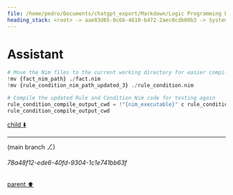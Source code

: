 ```yaml
---
file: /home/pedro/Documents/chatgpt_export/Markdown/Logic Programming Basics.md
heading_stack: <root> -> aae83d65-0c6b-4610-b472-2aec0cdb80b3 -> System -> cd5f65ce-2de1-48c1-aa94-c4163a6f79bd -> System -> aaa22cbb-606f-41d0-b4ae-e591f21bb854 -> User -> e29cce05-dbd4-4728-8c1b-c03f43a7b92e -> Assistant -> Core Components -> How It Works -> Execution Flow: -> aaa2ae6d-a9b8-41f7-87e8-a93920624bd0 -> User -> a699099e-00cf-49be-8eb0-38733c577fa0 -> Assistant -> ac90bca6-5a7a-4d60-9a92-0a011029e761 -> Tool -> 380dfda5-d15a-451f-8e90-19b93624240d -> Assistant -> aaa2c7ad-b00f-44e2-9de9-6d855dc585f8 -> User -> 7ef98a9f-1f7c-4b2d-92df-6e588b7a0d9f -> Assistant -> 437c6506-4d99-402e-8217-957b6ba049be -> Assistant -> 5396381e-bdc1-40fd-96d1-064bd4af05fc -> Tool -> e4917662-5c51-4664-a4a7-54ac891ba2d3 -> Assistant -> aaa2d531-9e41-4df6-8dfb-12e26fdc8d3b -> User -> 20adabdc-0aee-4aa7-a720-66e6ba58c74f -> Assistant -> 20cb1851-f662-44da-a982-b5b70224b48e -> Tool -> 5ae2b14b-1e8c-4997-b848-7388aa67bb7d -> Assistant -> 98a87f1c-68f6-47ab-8847-f0de73e9c18f -> Assistant -> 415128a4-5315-4e3c-a0b6-53d3d0ff0b55 -> Tool -> 8e28fba1-33b2-4a14-822a-8bcbdb36f950 -> Assistant -> c2b28286-2022-4e48-ae70-b3ee7772a412 -> Assistant -> c0e2fd53-8bf3-4a81-9798-60813d1fb35d -> Tool -> 75b59472-01c4-4609-9c23-adf46b94ee20 -> Assistant -> aaa28e27-eec9-4e3b-bea2-16209cbbe981 -> User -> d85ea3ca-e7ad-4983-87e5-9131b320632c -> Assistant -> 4387b907-3543-4cc1-8932-5827e1ed4548 -> Tool -> 87974b34-bfd1-461c-91da-db0c235a6011 -> Assistant -> 4a80489f-5cf9-4e33-9820-560c57ffaa7b -> Tool -> b53bd1da-5595-4400-9c7c-fea014467ce0 -> Assistant -> 75145a5d-45d1-404c-9055-95ca5ca8a19f -> Tool -> 775df44d-88fc-4a87-a458-e2fb60293808 -> Assistant -> aaa2112f-6819-405b-bca8-80faac22d7ae -> User -> b3a624c3-4903-4c17-8937-15369c9a06f7 -> Assistant -> 6664eb49-41a4-4683-a040-34e5fd2d7cd6 -> Assistant -> be4c4e03-4cf0-4557-82bd-2cfefea8a66f -> Tool -> de8a5262-1347-4947-a674-b7c5f38446dc -> Assistant -> 5a0126a4-4e78-49eb-9836-fffd6ec3a2b9 -> Assistant -> 90031814-763b-4835-9d8b-6fed2680443f -> Tool -> d8e8385b-1a56-4021-8463-4c80b9651683 -> Assistant -> 70b1a9c5-7ef9-4f8d-8c03-a76c8342041e -> Assistant -> 268fa94c-10b5-475e-a55b-7ea17b2b7d89 -> Tool -> e04086a7-68a8-4ed8-89cd-ca0b0e85b33b -> Assistant -> 34d28576-994d-42f6-bee8-3b2ba3dccdd9 -> Assistant -> 58a7017b-660a-4fb6-8da1-ea0c6101784c -> Tool -> dd9d53dd-ace7-438d-8315-a72bbc7aab1b -> Assistant -> aaa2e91b-0356-45b5-82ed-9b1661189436 -> User -> 3b2222b2-481c-440a-a7cb-fab5c91024c4 -> Assistant -> aaa24345-4f13-4a69-819f-59e648e38c2b -> User -> 5a81bf31-54b2-4816-8f99-80fce458d582 -> Assistant -> dfe6ea10-0706-46e1-9902-efd751f6d31c -> Tool -> d97674ed-4896-4713-aa6b-9f5780d6ee55 -> Assistant -> f793e00f-df39-4bf6-a7b4-065f0ffce2e6 -> Assistant -> e83f6426-ab96-48b7-b888-b2e0cdc8cc01 -> Tool -> c6b00b67-9a8c-485e-9022-83c975a4c128 -> Assistant -> b3017514-265b-43c5-94ee-1a60e3224d39 -> Assistant -> fec0ea9d-087c-4a66-bc97-abc016367fa4 -> Tool -> 7f89ae82-9c4a-41ae-b438-bf2b6f045602 -> Assistant -> 1c8354aa-061f-4021-b166-4ee701b59aec -> Assistant -> aa77da11-6ec6-4a6a-b653-27cfc07f819f -> Tool -> cff5c0a2-61bc-4d71-81d8-01b701d130f0 -> Assistant -> e757dd85-ac19-428d-b3a2-3b172cea04b4 -> Assistant -> ed17b346-2898-4be7-9e07-c7599d66c3da -> Tool -> 41c0c6b2-ee0a-4f73-a88d-64d73803db0d -> Assistant -> aaa259cd-6e0b-4abd-b3a3-ba3262026f07 -> User -> 261ba18e-7df6-4521-af84-f99107c66632 -> Assistant
---
```

# Assistant

```python
# Move the Nim files to the current working directory for easier compilation
!mv {fact_nim_path} ./fact.nim
!mv {rule_condition_nim_path_updated_3} ./rule_condition.nim

# Compile the updated Rule and Condition Nim code for testing again
rule_condition_compile_output_cwd = !"{nim_executable}" c rule_condition.nim
rule_condition_compile_output_cwd
```

[child ⬇️](#78a48f12-ede6-40fd-9304-1c1e741bb63f)

---

(main branch ⎇)
###### 78a48f12-ede6-40fd-9304-1c1e741bb63f
[parent ⬆️](#261ba18e-7df6-4521-af84-f99107c66632)
